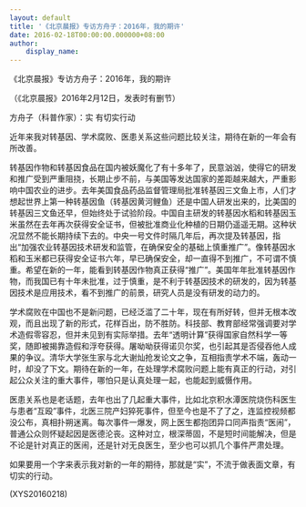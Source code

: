```yaml
---
layout: default
title: '《北京晨报》专访方舟子：2016年，我的期许'
date: 2016-02-18T00:00:00.000000+08:00
author:
    display_name: 
---
```


《北京晨报》专访方舟子：2016年，我的期许

（《北京晨报》2016年2月12日，发表时有删节）

方舟子（科普作家）：实 有切实行动

近年来我对转基因、学术腐败、医患关系这些问题比较关注，期待在新的一年会有所改善。

转基因作物和转基因食品在国内被妖魔化了有十多年了，民意汹汹，使得它的研发和推广受到严重阻挠，长期止步不前，与美国等发达国家的差距越来越大，严重影响中国农业的进步。去年美国食品药品监督管理局批准转基因三文鱼上市，人们才想起世界上第一种转基因鱼（转基因黄河鲤鱼）还是中国人研发出来的，比美国的转基因三文鱼还早，但始终处于试验阶段。中国自主研发的转基因水稻和转基因玉米虽然在去年再次获得安全证书，但被批准商业化种植的日期仍遥遥无期。这种状况显然不能长期持续下去的。中央一号文件时隔几年后，再次提及转基因，指出“加强农业转基因技术研发和监管，在确保安全的基础上慎重推广”。像转基因水稻和玉米都已获得安全证书六年，早已确保安全，却一直得不到推广，不可谓不慎重。希望在新的一年，能看到转基因作物真正获得“推广”。美国年年批准转基因作物，而我国已有十年未批准，过于慎重，是不利于转基因技术的研发的，因为转基因技术是应用技术，看不到推广的前景，研究人员是没有研发的动力的。

学术腐败在中国也不是新问题，已经泛滥了二十年，现在有所好转，但并无根本改观，而且出现了新的形式，花样百出，防不胜防。科技部、教育部经常强调要对学术造假零容忍，但并未见到有实际举措。去年“透明计算”获得国家自然科学一等奖，随即被揭靠造假和浮夸获得。屠呦呦获得诺贝尔奖，也引起其是否侵吞他人成果的争议。清华大学张生家与北大谢灿抢发论文之争，互相指责学术不端，轰动一时，却没了下文。期待在新的一年，在处理学术腐败问题上能有真正的行动，对引起公众关注的重大事件，哪怕只是认真处理一起，也能起到威慑作用。

医患关系也是老话题，去年也出了几起重大事件，比如北京积水潭医院烧伤科医生与患者“互殴”事件，北医三院产妇猝死事件，但至今也是不了了之，连监控视频都没公布，真相扑朔迷离。每次事件一爆发，网上医生都抱团异口同声指责“医闹”，普通公众则怀疑起因是医德沦丧。这种对立，根深蒂固，不是短时间能解决，但是不论是针对真正的医闹，还是针对无良医生，至少也可以抓几个事件严肃处理。

如果要用一个字来表示我对新的一年的期待，那就是“实”，不流于做表面文章，有切实的行动。

(XYS20160218)


